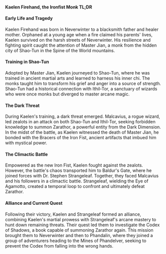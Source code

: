 #### Kaelen Firehand, the Ironfist Monk TL;DR
#### Early Life and Tragedy
Kaelen Firehand was born in Neverwinter to a blacksmith father and healer mother. Orphaned at a young age when a fire claimed his parents' lives, Kaelen survived on the harsh streets of Neverwinter. His resilience and fighting spirit caught the attention of Master Jian, a monk from the hidden city of Shao-Tun in the Spine of the World mountains.
#### Training in Shao-Tun
Adopted by Master Jian, Kaelen journeyed to Shao-Tun, where he was trained in ancient martial arts and learned to harness his inner chi. The monks taught him to transform his grief and anger into a source of strength. Shao-Tun had a historical connection with Ithil-Tor, a sanctuary of wizards who were once monks but diverged to master arcane magic.
#### The Dark Threat
During Kaelen's training, a dark threat emerged. Malcavius, a rogue wizard, led zealots in an attack on both Shao-Tun and Ithil-Tor, seeking forbidden knowledge to summon Zarathor, a powerful entity from the Dark Dimension. In the midst of the battle, as Kaelen witnessed the death of Master Jian, he bonded with the Bracers of the Iron Fist, ancient artifacts that imbued him with mystical power.
#### The Climactic Battle
Empowered as the new Iron Fist, Kaelen fought against the zealots. However, the battle's chaos transported him to Baldur's Gate, where he joined forces with Dr. Stephen Strangeleaf. Together, they faced Malcavius and his followers in a climactic battle. Strangeleaf, wielding the Eye of Agamotto, created a temporal loop to confront and ultimately defeat Zarathor.
#### Alliance and Current Quest
Following their victory, Kaelen and Strangeleaf formed an alliance, combining Kaelen's martial prowess with Strangeleaf's arcane mastery to hunt down remaining threats. Their quest led them to investigate the Codex of Shadows, a book capable of summoning Zarathor again. This mission brought them to Neverwinter and then to Phandalin, where they joined a group of adventurers heading to the Mines of Phandelver, seeking to prevent the Codex from falling into the wrong hands.
